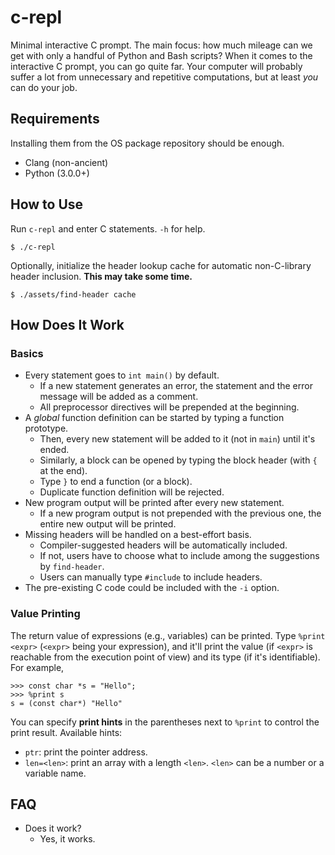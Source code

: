 # c-repl

Minimal interactive C prompt. The main focus: how much mileage can we get with only a handful of Python and Bash scripts? When it comes to the interactive C prompt, you can go quite far. Your computer will probably suffer a lot from unnecessary and repetitive computations, but at least _you_ can do your job.

## Requirements

Installing them from the OS package repository should be enough.

 - Clang (non-ancient)
 - Python (3.0.0+)

## How to Use

Run `c-repl` and enter C statements. `-h` for help.

```
$ ./c-repl
```

Optionally, initialize the header lookup cache for automatic non-C-library header inclusion. **This may take some time.**

```
$ ./assets/find-header cache
```


## How Does It Work

### Basics

 - Every statement goes to `int main()` by default.
    - If a new statement generates an error, the statement and the error message will be added as a comment.
    - All preprocessor directives will be prepended at the beginning.
 - A _global_ function definition can be started by typing a function prototype.
    - Then, every new statement will be added to it (not in `main`) until it's ended.
    - Similarly, a block can be opened by typing the block header (with `{` at the end).
    - Type `}` to end a function (or a block).
    - Duplicate function definition will be rejected.
 - New program output will be printed after every new statement.
    - If a new program output is not prepended with the previous one, the entire new output will be printed.
 - Missing headers will be handled on a best-effort basis.
    - Compiler-suggested headers will be automatically included.
    - If not, users have to choose what to include among the suggestions by `find-header`. 
    - Users can manually type `#include` to include headers.
 - The pre-existing C code could be included with the `-i` option.

### Value Printing

The return value of expressions (e.g., variables) can be printed. Type `%print <expr>` (`<expr>` being your expression), and it'll print the value (if `<expr>` is reachable from the execution point of view) and its type (if it's identifiable). For example,

```
>>> const char *s = "Hello";
>>> %print s
s = (const char*) "Hello"
```

You can specify **print hints** in the parentheses next to `%print` to control the print result. Available hints:

 - `ptr`: print the pointer address.
 - `len=<len>`: print an array with a length `<len>`. `<len>` can be a number or a variable name.

## FAQ

 - Does it work?
    - Yes, it works.
